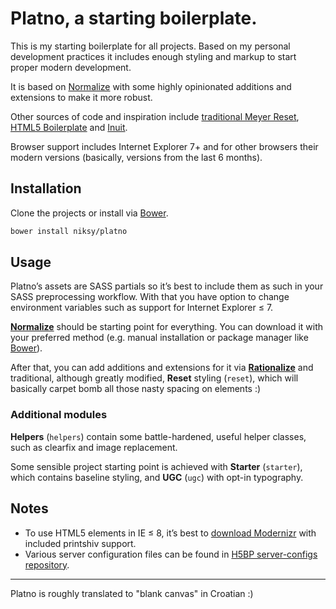 # Platno, a starting boilerplate.

This is my starting boilerplate for all projects. Based on my personal development practices it includes enough styling and markup to start proper modern development.

It is based on [Normalize](http://necolas.github.com/normalize.css/) with some highly opinionated additions and extensions to make it more robust.

Other sources of code and inspiration include [traditional Meyer Reset](http://meyerweb.com/eric/tools/css/reset/), [HTML5 Boilerplate](http://html5boilerplate.com/) and [Inuit](http://inuitcss.com/).

Browser support includes Internet Explorer 7+ and for other browsers their modern versions (basically, versions from the last 6 months).

## Installation

Clone the projects or install via [Bower](http://bower.io/).

```bash
bower install niksy/platno
```

## Usage

Platno’s assets are SASS partials so it’s best to include them as such in your SASS preprocessing workflow. With that you have option to change environment variables such as support for Internet Explorer &#8804; 7.

[**Normalize**](http://necolas.github.com/normalize.css/) should be starting point for everything. You can download it with your preferred method (e.g. manual installation or package manager like [Bower](http://bower.io)).

After that, you can add additions and extensions for it via [**Rationalize**](https://github.com/niksy/rationalize.css) and traditional, although greatly modified, **Reset** styling (`reset`), which will basically carpet bomb all those nasty spacing on elements :)

### Additional modules

**Helpers** (`helpers`) contain some battle-hardened, useful helper classes, such as clearfix and image replacement.

Some sensible project starting point is achieved with **Starter** (`starter`), which contains baseline styling, and **UGC** (`ugc`) with opt-in typography.

## Notes

* To use HTML5 elements in IE &#8804; 8, it’s best to [download Modernizr](http://modernizr.com/download/) with included printshiv support.
* Various server configuration files can be found in [H5BP server-configs repository](https://github.com/h5bp/server-configs).

---

Platno is roughly translated to "blank canvas" in Croatian :)

